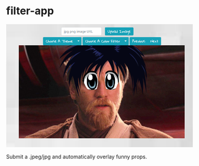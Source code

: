 # filter-app

![Filter App](https://github.com/thomgardiner/filter-app/blob/master/animeeyes.png?raw=true)

Submit a .jpeg/jpg and automatically overlay funny props. 
